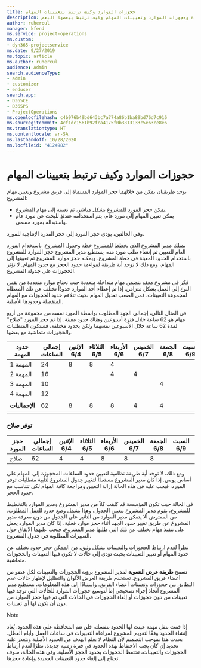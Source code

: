 ```yaml
---
title: حجوزات الموارد وكيف ترتبط بتعيينات المهام
description: يقدم هذا الموضوع معلومات حول كيفية إدارة الموارد المسماة وحجوزات الموارد وتعيينات المهام وكيف ترتبط ببعضها البعض.
author: ruhercul
manager: kfend
ms.service: project-operations
ms.custom:
- dyn365-projectservice
ms.date: 9/27/2019
ms.topic: article
ms.author: ruhercul
audience: Admin
search.audienceType:
- admin
- customizer
- enduser
search.app:
- D365CE
- D365PS
- ProjectOperations
ms.openlocfilehash: c4b976b49bd643bc7a774a86b1ba89bd76d7c916
ms.sourcegitcommit: 4cf1dc1561b92fca4175f0b3813133c5e63ce8e6
ms.translationtype: HT
ms.contentlocale: ar-SA
ms.lasthandoff: 10/28/2020
ms.locfileid: "4124982"
---
```

# <a name="resource-bookings-and-how-they-relate-to-task-assignments"></a>حجوزات الموارد وكيف ترتبط بتعيينات المهام


يوجد طريقتان يمكن من خلالهما حجز الموارد المسماة إلى فريق مشروع وتعيين مهام المشروع:

- يمكن حجز المورد للمشروع بشكل مباشر، ثم تعيينه إلى مهام المشروع.
- يمكن تعيين المهام إلى مورد عام، يتم استخدامه عندئذٍ للبحث عن مورد عام واستبداله بمورد مسمى. 

وفي الحالتين، يؤدي حجز المورد إلى حجز القدرة الإنتاجية للمورد.

يمتلك مدير المشروع الذي يخطط للمشروع خطة وجدول المشروع. باستخدام المورد العام للتعيين ثم إنشاء طلب مورد منه، يستطيع مدير المشروع حجز الموارد للمشروع باستخدام الحدود المعينة في خطة المشروع. ويمكنه حجز موارد للمشروع ثم تعيينها إلى المهام، ومع ذلك لا توجد أية طريقة لمواءمة حدود الحجز مع حدود المهام. لا تؤثر الحجوزات على جدولة المشروع.

فكر في مشروع معقد يتضمن مهام متداخلة متعددة حيث تحتاج موارد متعددة من نفس النوع إلى العمل بشكل متزامن. إذا تم إعطاء أحد الموارد حدودًا تختلف عن تلك المعطاة لمجموعة التعيينات، فمن الصعب تعديل المهام بحيث تتلاءم حدود الحجوزات مع المهام المنفصلة وحدودها الأصلية.

في المثال التالي، إجمالي الجهد المطلوب بواسطة المورد نفسه من مجموعة من أربع مهام هو 62 ساعة خلال فترة أسبوعين وهناك حدود معينة. إذا تم حجز المورد "صلاح‬" لمدة 62 ساعة خلال الأسبوعين نفسهما ولكن بحدود مختلفة، فستكون المتطلبات والحجوزات متماشية مع بعضها.

| **حدود المهمة**    | **إجمالي الساعات** | الإثنين 6/4 | الثلاثاء 6/5 | الأربعاء 6/6 | الخميس 6/7 | الجمعة 6/8 | السبت 6/9 | الأحد 6/10 | الإثنين 6/11 | الثلاثاء 6/12 | الأربعاء 6/13 | الخميس 6/14 | الجمعة 6/15 |
|----------------------|-----------------|--------|--------|--------|--------|--------|--------|---------|---------|---------|---------|---------|---------|
| المهمة 1               | 24              | 8      | 8      | 4      |        |        |        |         |         |         | 4       |         |         |
| المهمة 2               | 16              |        |        | 4      | 4      |        |        |         | 8       |         |         |         |         |
| المهمة 3               | 10              |        |        |        |        | 4      |        |         |         | 4       |         | 2       |         |
| المهمة 4               | 12              |        |        |        |        |        |        |         |         |         | 4       |         | 8       |
|                      |                 |        |        |        |        |        |        |         |         |         |         |         |         |
| **الإجماليات**           | 62              | 8      | 8      | 8      | 4      | 4      |        |         | 8       | 4       | 8       | 2       | 8       |
|                      |                 |        |        |        |        |        |        |         |         |         |         |

### <a name="bobs-availability"></a>توفر صلاح‬
| **حجز المورد** | **إجمالي الساعات** | الإثنين 6/4 | الثلاثاء 6/5 | الأربعاء 6/6 | الخميس 6/7 | الجمعة 6/8 | السبت 6/9 | الأحد 6/10 | الإثنين 6/11 | الثلاثاء 6/12 | الأربعاء 6/13 | الخميس 6/14 | الجمعة 6/15 |
|------------------------|-----------------|--------|--------|--------|--------|--------|--------|---------|---------|---------|---------|---------|---------|
| صلاح                    | 62              | 4      | 4      | 8      | 8      | 8      |        |         | 4       | 4       | 8       | 8       | 6       |

ومع ذلك، لا توجد أية طريقة نظامية لتعيين حدود الساعات المحجوزة إلى المهام على أساس يومي. إذا كان مدير المشروع مستعدًا لتغيير جدول المشروع لتلبية متطلبات توفر المورد، فيجب عليه في هذه الحالة إزالة التعيين ومراجعة كافة المهام لكي تتناسب مع حدود الحجز.

في الحالة حيث تكون المؤسسة قد كلفت كلاً من مدير المشروع ومدير الموارد بالتخطيط للمشروع، يقوم مدير المشروع بتعيين الجدول، وهذا يشمل وضع حدود للعمل المطلوب. من المفترض ألا يتمكن مدير الموارد من التأثير على الجدول من دون معرفة مدير المشروع عن طريق تغيير حدود الجهد أثناء حجز موارد فعلية. إذا كان مدير الموارد يعمل على تنفيذ مهام تختلف عن تلك التي طلبها مدير المشروع، فيجب عليهما الاتفاق حول التغييرات المطلوبة في جدول المشروع.

نظراً لعدم ارتباط الحجوزات والتعيينات بشكل وثيق، من الممكن حجز حدود تختلف عن حدود المهام أو تغيير التعيينات بحيث تؤدي إلى حالات لا تكون فيها التعيينات والحجوزات متماشية.

تسمح **طريقة عرض التسوية** لمدير المشروع برؤية الحجوزات والتعيينات لكل عضو من أعضاء فريق المشروع. تستخدم طريقة العرض الألوان والتظليل لإظهار حالات عدم التطابق بين حجوزات وتعيينات أعضاء الفريق. واستنادًا إلى هذه المعلومات، يستطيع مدير المشروع اتخاذ إجراء تصحيحي إما لتوسيع حجوزات الموارد للحالات التي توجد فيها تعيينات من دون حجوزات أو إلغاء الحجوزات في الحالات التي تم فيها حجز الموارد من دون أن تكون لها أي تعيينات.

> [!NOTE]
> إذا قمت بنقل مهمة عينت لها الحدود بنفسك، فلن تتم المحافظة على هذه الحدود. يُعاد إنشاء الحدود وفقًا لتقويم المشروع لمراعاة التغييرات في ساعات العمل وأيام العطل. يحدث هذا بموجب التصميم لأن النظام لا يعلم الهدف من الحدود الأصلية ويتعذر عليه تحديد إن كان يجب الاحتفاظ بهذه الحدود في فترة زمنية جديدة. نظرًا لعدم ارتباط الحجوزات والتعيينات، تحتفظ الحجوزات بحدود الحجز الأصلية. وفي هذه الحالة، سوف تحتاج إلى إلغاء حدود التعيينات الجديدة وإعادة حجزها.

